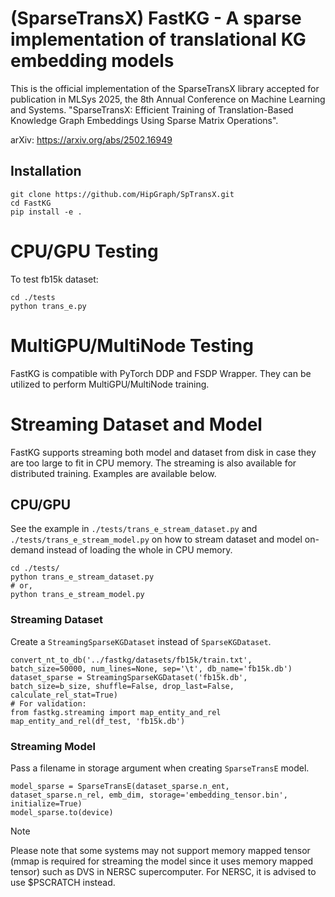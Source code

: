 # (SparseTransX) FastKG - A sparse implementation of translational KG embedding models

This is the official implementation of the SparseTransX library accepted for publication in MLSys 2025, the 8th Annual Conference on Machine Learning and Systems. "SparseTransX: Efficient Training of Translation-Based Knowledge Graph Embeddings Using Sparse Matrix Operations". 

arXiv: https://arxiv.org/abs/2502.16949

## Installation
    
    git clone https://github.com/HipGraph/SpTransX.git
    cd FastKG
    pip install -e .

# CPU/GPU Testing
To test fb15k dataset:

    cd ./tests
    python trans_e.py

# MultiGPU/MultiNode Testing 

FastKG is compatible with PyTorch DDP and FSDP Wrapper. They can be utilized to perform MultiGPU/MultiNode training.

# Streaming Dataset and Model

FastKG supports streaming both model and dataset from disk in case they are too large to fit in CPU memory. The streaming is also available for distributed training. Examples are available below.

## CPU/GPU

See the example in `./tests/trans_e_stream_dataset.py` and `./tests/trans_e_stream_model.py` on how to stream dataset and model on-demand instead of loading the whole in CPU memory.

    cd ./tests/
    python trans_e_stream_dataset.py
    # or, 
    python trans_e_stream_model.py

### Streaming Dataset

Create a `StreamingSparseKGDataset` instead of `SparseKGDataset`.

    convert_nt_to_db('../fastkg/datasets/fb15k/train.txt', batch_size=50000, num_lines=None, sep='\t', db_name='fb15k.db')
    dataset_sparse = StreamingSparseKGDataset('fb15k.db', batch_size=b_size, shuffle=False, drop_last=False, calculate_rel_stat=True)
    # For validation:
    from fastkg.streaming import map_entity_and_rel
    map_entity_and_rel(df_test, 'fb15k.db')

### Streaming Model

Pass a filename in storage argument when creating `SparseTransE` model.

    model_sparse = SparseTransE(dataset_sparse.n_ent, dataset_sparse.n_rel, emb_dim, storage='embedding_tensor.bin', initialize=True)
    model_sparse.to(device)



> [!NOTE]  
> Please note that some systems may not support memory mapped tensor (mmap is required for streaming the model since it uses memory mapped tensor) such as DVS in NERSC supercomputer. For NERSC, it is advised to use $PSCRATCH instead.
  